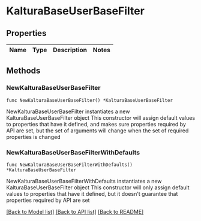 # KalturaBaseUserBaseFilter

## Properties

Name | Type | Description | Notes
------------ | ------------- | ------------- | -------------

## Methods

### NewKalturaBaseUserBaseFilter

`func NewKalturaBaseUserBaseFilter() *KalturaBaseUserBaseFilter`

NewKalturaBaseUserBaseFilter instantiates a new KalturaBaseUserBaseFilter object
This constructor will assign default values to properties that have it defined,
and makes sure properties required by API are set, but the set of arguments
will change when the set of required properties is changed

### NewKalturaBaseUserBaseFilterWithDefaults

`func NewKalturaBaseUserBaseFilterWithDefaults() *KalturaBaseUserBaseFilter`

NewKalturaBaseUserBaseFilterWithDefaults instantiates a new KalturaBaseUserBaseFilter object
This constructor will only assign default values to properties that have it defined,
but it doesn't guarantee that properties required by API are set


[[Back to Model list]](../README.md#documentation-for-models) [[Back to API list]](../README.md#documentation-for-api-endpoints) [[Back to README]](../README.md)



